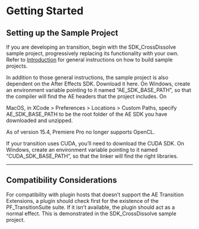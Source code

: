 <a id="ae-transition-extensions-getting-started"></a>

# Getting Started

## Setting up the Sample Project

If you are developing an transition, begin with the SDK_CrossDissolve sample project, progressively replacing its functionality with your own. Refer to [Introduction](../index.md) for general instructions on how to build sample projects.

In addition to those general instructions, the sample project is also dependent on the After Effects SDK. Download it here. On Windows, create an environment variable pointing to it named “AE_SDK_BASE_PATH”, so that the compiler will find the AE headers that the project includes. On

MacOS, in XCode > Preferences > Locations > Custom Paths, specify AE_SDK_BASE_PATH to be the root folder of the AE SDK you have downloaded and unzipped.

As of version 15.4, Premiere Pro no longer supports OpenCL.

If your transition uses CUDA, you’ll need to download the CUDA SDK. On Windows, create an environment variable pointing to it named “CUDA_SDK_BASE_PATH”, so that the linker will find the right libraries.

---

## Compatibility Considerations

For compatibility with plugin hosts that doesn’t support the AE Transition Extensions, a plugin should check first for the existence of the PF_TransitionSuite suite. If it isn’t available, the plugin should act as a normal effect. This is demonstrated in the SDK_CrossDissolve sample project.
